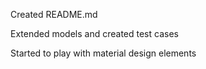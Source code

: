 Created README.md

Extended models and created test cases

Started to play with material design elements
